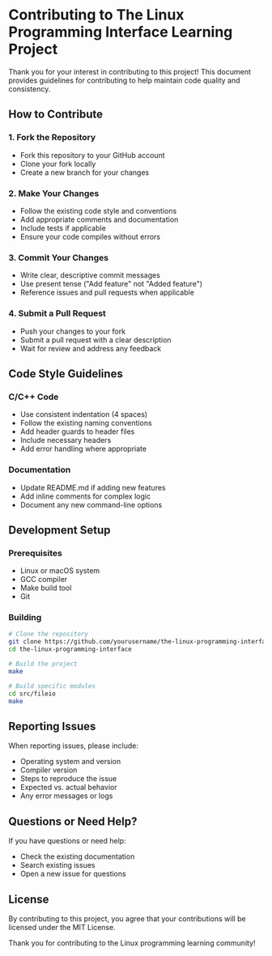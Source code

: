 # Contributing to The Linux Programming Interface Learning Project

Thank you for your interest in contributing to this project! This document provides guidelines for contributing to help maintain code quality and consistency.

## How to Contribute

### 1. Fork the Repository
- Fork this repository to your GitHub account
- Clone your fork locally
- Create a new branch for your changes

### 2. Make Your Changes
- Follow the existing code style and conventions
- Add appropriate comments and documentation
- Include tests if applicable
- Ensure your code compiles without errors

### 3. Commit Your Changes
- Write clear, descriptive commit messages
- Use present tense ("Add feature" not "Added feature")
- Reference issues and pull requests when applicable

### 4. Submit a Pull Request
- Push your changes to your fork
- Submit a pull request with a clear description
- Wait for review and address any feedback

## Code Style Guidelines

### C/C++ Code
- Use consistent indentation (4 spaces)
- Follow the existing naming conventions
- Add header guards to header files
- Include necessary headers
- Add error handling where appropriate

### Documentation
- Update README.md if adding new features
- Add inline comments for complex logic
- Document any new command-line options

## Development Setup

### Prerequisites
- Linux or macOS system
- GCC compiler
- Make build tool
- Git

### Building
```bash
# Clone the repository
git clone https://github.com/yourusername/the-linux-programming-interface.git
cd the-linux-programming-interface

# Build the project
make

# Build specific modules
cd src/fileio
make
```

## Reporting Issues

When reporting issues, please include:
- Operating system and version
- Compiler version
- Steps to reproduce the issue
- Expected vs. actual behavior
- Any error messages or logs

## Questions or Need Help?

If you have questions or need help:
- Check the existing documentation
- Search existing issues
- Open a new issue for questions

## License

By contributing to this project, you agree that your contributions will be licensed under the MIT License.

Thank you for contributing to the Linux programming learning community!
